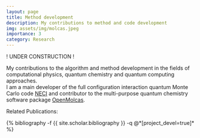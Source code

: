 ```yaml
---
layout: page
title: Method development
description: My contributions to method and code development
img: assets/img/molcas.jpeg
importance: 3
category: Research
---
```


! UNDER CONSTRUCTION ! <br>

<p>
My contributions to the algorithm and method development in the fields of computational physics, quantum chemistry and quantum computing approaches. <br>
I am a main developer of the full configuration interaction quantum Monte Carlo code <a href='https://github.com/ghb24/NECI_STABLE'>NECI</a> and contributor to the multi-purpose quantum chemistry software package <a href='https://gitlab.com/Molcas/OpenMolcas'>OpenMolcas</a>.
    
</p>

Related Publications: 
<div class="publications">
    {% bibliography -f {{ site.scholar.bibliography }} -q @*[project_devel=true]* %}
</div>

